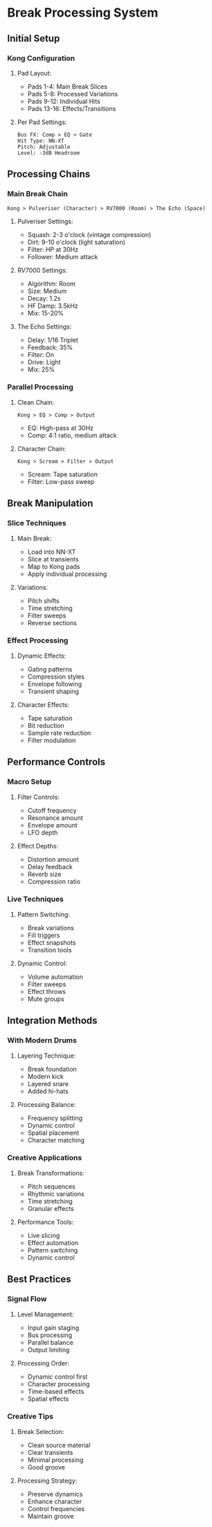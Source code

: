 # Break Processing System

## Initial Setup

### Kong Configuration
1. Pad Layout:
   - Pads 1-4: Main Break Slices
   - Pads 5-8: Processed Variations
   - Pads 9-12: Individual Hits
   - Pads 13-16: Effects/Transitions

2. Per Pad Settings:
   ```
   Bus FX: Comp > EQ > Gate
   Hit Type: NN-XT
   Pitch: Adjustable
   Level: -3dB Headroom
   ```

## Processing Chains

### Main Break Chain
```
Kong > Pulveriser (Character) > RV7000 (Room) > The Echo (Space)
```

1. Pulveriser Settings:
   - Squash: 2-3 o'clock (vintage compression)
   - Dirt: 9-10 o'clock (light saturation)
   - Filter: HP at 30Hz
   - Follower: Medium attack

2. RV7000 Settings:
   - Algorithm: Room
   - Size: Medium
   - Decay: 1.2s
   - HF Damp: 3.5kHz
   - Mix: 15-20%

3. The Echo Settings:
   - Delay: 1/16 Triplet
   - Feedback: 35%
   - Filter: On
   - Drive: Light
   - Mix: 25%

### Parallel Processing

1. Clean Chain:
   ```
   Kong > EQ > Comp > Output
   ```
   - EQ: High-pass at 30Hz
   - Comp: 4:1 ratio, medium attack

2. Character Chain:
   ```
   Kong > Scream > Filter > Output
   ```
   - Scream: Tape saturation
   - Filter: Low-pass sweep

## Break Manipulation

### Slice Techniques
1. Main Break:
   - Load into NN-XT
   - Slice at transients
   - Map to Kong pads
   - Apply individual processing

2. Variations:
   - Pitch shifts
   - Time stretching
   - Filter sweeps
   - Reverse sections

### Effect Processing
1. Dynamic Effects:
   - Gating patterns
   - Compression styles
   - Envelope following
   - Transient shaping

2. Character Effects:
   - Tape saturation
   - Bit reduction
   - Sample rate reduction
   - Filter modulation

## Performance Controls

### Macro Setup
1. Filter Controls:
   - Cutoff frequency
   - Resonance amount
   - Envelope amount
   - LFO depth

2. Effect Depths:
   - Distortion amount
   - Delay feedback
   - Reverb size
   - Compression ratio

### Live Techniques
1. Pattern Switching:
   - Break variations
   - Fill triggers
   - Effect snapshots
   - Transition tools

2. Dynamic Control:
   - Volume automation
   - Filter sweeps
   - Effect throws
   - Mute groups

## Integration Methods

### With Modern Drums
1. Layering Technique:
   - Break foundation
   - Modern kick
   - Layered snare
   - Added hi-hats

2. Processing Balance:
   - Frequency splitting
   - Dynamic control
   - Spatial placement
   - Character matching

### Creative Applications

1. Break Transformations:
   - Pitch sequences
   - Rhythmic variations
   - Time stretching
   - Granular effects

2. Performance Tools:
   - Live slicing
   - Effect automation
   - Pattern switching
   - Dynamic control

## Best Practices

### Signal Flow
1. Level Management:
   - Input gain staging
   - Bus processing
   - Parallel balance
   - Output limiting

2. Processing Order:
   - Dynamic control first
   - Character processing
   - Time-based effects
   - Spatial effects

### Creative Tips
1. Break Selection:
   - Clean source material
   - Clear transients
   - Minimal processing
   - Good groove

2. Processing Strategy:
   - Preserve dynamics
   - Enhance character
   - Control frequencies
   - Maintain groove 